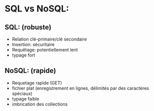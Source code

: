 # SQL vs NoSQL:

## SQL: (robuste)
- Relation clé-primaire/clé secondaire
- Insertion: sécuritaire
- Requêtage: potentiellement lent
- typage fort
## NoSQL: (rapide)
- Requetage rapide (GET)
- fichier plat (enregistrement en lignes, délimités par des caractères spéciaux)
- typage faible
- imbrication des collections